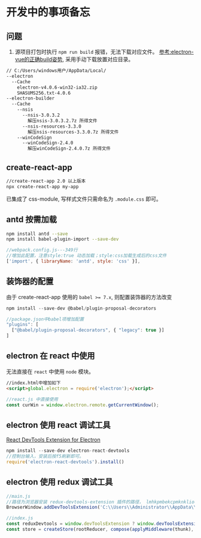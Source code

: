 # 开发中的事项备忘

## 问题

1. 源项目打包时执行 `npm run build` 报错，无法下载对应文件。 [参考:electron-vue的正确build姿势](https://segmentfault.com/a/1190000013473230), 采用手动下载放置对应目录。

```sh
// C:/Users/windows用户/AppData/Local/
--electron
  --Cache
    electron-v4.0.6-win32-ia32.zip
    SHASUMS256.txt-4.0.6
--electron-builder
  --Cache
    --nsis
      --nsis-3.0.3.2
        解压nsis-3.0.3.2.7z 所得文件
      --nsis-resources-3.3.0
        解压nsis-resources-3.3.0.7z 所得文件
    --winCodeSign
      --winCodeSign-2.4.0
        解压winCodeSign-2.4.0.7z 所得文件
```

## create-react-app

```sh
//create-react-app 2.0 以上版本
npx create-react-app my-app
```

已集成了 css-module, 写样式文件只需命名为 `.module.css` 即可。

## antd 按需加载

```sh
npm install antd --save
npm install babel-plugin-import --save-dev
```

```js
//webpack.config.js---349行
//增加此配置，注意style:true 动态加载；style:css加载生成后的css文件
['import', { libraryName: 'antd', style: 'css' }],
```

## 装饰器的配置

由于 create-react-app 使用的 `babel >= 7.x`, 则配置装饰器的方法改变

```js
npm install --save-dev @babel/plugin-proposal-decorators

//package.json中babel项增加配置
"plugins": [
  ["@babel/plugin-proposal-decorators", { "legacy": true }]
]
```

## electron 在 react 中使用

无法直接在 `react` 中使用 `node` 模块。

```html
//index.html中增加如下
<script>global.electron = require('electron');</script>
```

```js
//react.js 中直接使用
const curWin = window.electron.remote.getCurrentWindow();
```

## electron 使用 react 调试工具

[React DevTools Extension for Electron](https://www.npmjs.com/package/electron-react-devtools)

```js
npm install --save-dev electron-react-devtools
//控制台输入，安装后按f5刷新即可。
require('electron-react-devtools').install()
```

## electron 使用 redux 调试工具

```js
//main.js
//路径为浏览器安装 redux-devtools-extension 插件的路径， lmhkpmbekcpmknklioeibfkpmmfibljd 是 插件id
BrowserWindow.addDevToolsExtension('C:\\Users\\Administrator\\AppData\\Local\\Google\\Chrome\\User Data\\Default\\Extensions\\lmhkpmbekcpmknklioeibfkpmmfibljd\\2.17.0_0\\');

//index.js
const reduxDevtools = window.devToolsExtension ? window.devToolsExtension(): f => f;
const store = createStore(rootReducer, compose(applyMiddleware(thunk), reduxDevtools));
```